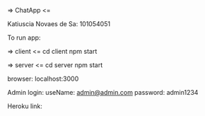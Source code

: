 => ChatApp <=

Katiuscia Novaes de Sa: 101054051

To run app:

=> client <=
cd client
npm start

=> server <=
cd server
npm start

browser: localhost:3000 

Admin login: 
useName: admin@admin.com 
password: admin1234

Heroku link:


